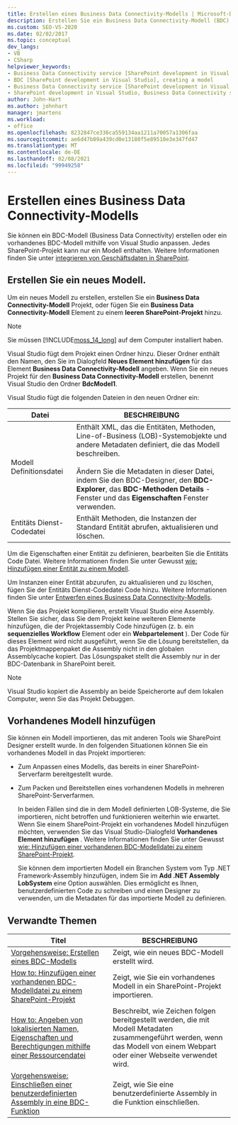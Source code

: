 ```yaml
---
title: Erstellen eines Business Data Connectivity-Modells | Microsoft-Dokumentation
description: Erstellen Sie ein Business Data Connectivity-Modell (BDC), oder passen Sie ein vorhandenes BDC-Modell mithilfe von Visual Studio an. Jedes SharePoint-Projekt kann nur ein Modell enthalten.
ms.custom: SEO-VS-2020
ms.date: 02/02/2017
ms.topic: conceptual
dev_langs:
- VB
- CSharp
helpviewer_keywords:
- Business Data Connectivity service [SharePoint development in Visual Studio], model
- BDC [SharePoint development in Visual Studio], creating a model
- Business Data Connectivity service [SharePoint development in Visual Studio], creating a model
- SharePoint development in Visual Studio, Business Data Connectivity service
author: John-Hart
ms.author: johnhart
manager: jmartens
ms.workload:
- office
ms.openlocfilehash: 8232847ce336ca559134aa1211a70057a1306faa
ms.sourcegitcommit: ae6d47b09a439cd0e13180f5e89510e3e347fd47
ms.translationtype: MT
ms.contentlocale: de-DE
ms.lasthandoff: 02/08/2021
ms.locfileid: "99949258"
---
```

# <a name="create-a-business-data-connectivity-model"></a>Erstellen eines Business Data Connectivity-Modells
  Sie können ein BDC-Modell (Business Data Connectivity) erstellen oder ein vorhandenes BDC-Modell mithilfe von Visual Studio anpassen. Jedes SharePoint-Projekt kann nur ein Modell enthalten. Weitere Informationen finden Sie unter [integrieren von Geschäftsdaten in SharePoint](../sharepoint/integrating-business-data-into-sharepoint.md).

## <a name="create-a-new-model"></a>Erstellen Sie ein neues Modell.
 Um ein neues Modell zu erstellen, erstellen Sie ein **Business Data Connectivity-Modell** Projekt, oder fügen Sie ein **Business Data Connectivity-Modell** Element zu einem **leeren SharePoint-Projekt** hinzu.

> [!NOTE]
> Sie müssen [!INCLUDE[moss_14_long](../sharepoint/includes/moss-14-long-md.md)] auf dem Computer installiert haben.

 Visual Studio fügt dem Projekt einen Ordner hinzu. Dieser Ordner enthält den Namen, den Sie im Dialogfeld **Neues Element hinzufügen** für das Element **Business Data Connectivity-Modell** angeben. Wenn Sie ein neues Projekt für den **Business Data Connectivity-Modell** erstellen, benennt Visual Studio den Ordner **BdcModel1**.

 Visual Studio fügt die folgenden Dateien in den neuen Ordner ein:

|Datei|BESCHREIBUNG|
|----------|-----------------|
|Modell Definitionsdatei|Enthält XML, das die Entitäten, Methoden, Line-of-Business (LOB)-Systemobjekte und andere Metadaten definiert, die das Modell beschreiben.<br /><br /> Ändern Sie die Metadaten in dieser Datei, indem Sie den BDC-Designer, den **BDC-Explorer**, das **BDC-Methoden Details** -Fenster und das **Eigenschaften** Fenster verwenden.|
|Entitäts Dienst-Codedatei|Enthält Methoden, die Instanzen der Standard Entität abrufen, aktualisieren und löschen.|

 Um die Eigenschaften einer Entität zu definieren, bearbeiten Sie die Entitäts Code Datei. Weitere Informationen finden Sie unter Gewusst [wie: Hinzufügen einer Entität zu einem Modell](../sharepoint/how-to-add-an-entity-to-a-model.md).

 Um Instanzen einer Entität abzurufen, zu aktualisieren und zu löschen, fügen Sie der Entitäts Dienst-Codedatei Code hinzu. Weitere Informationen finden Sie unter [Entwerfen eines Business Data Connectivity-Modells](../sharepoint/designing-a-business-data-connectivity-model.md).

 Wenn Sie das Projekt kompilieren, erstellt Visual Studio eine Assembly. Stellen Sie sicher, dass Sie dem Projekt keine weiteren Elemente hinzufügen, die der Projektassembly Code hinzufügen (z. b. ein **sequenzielles Workflow** Element oder ein **Webpartelement** ). Der Code für dieses Element wird nicht ausgeführt, wenn Sie die Lösung bereitstellen, da das Projektmappenpaket die Assembly nicht in den globalen Assemblycache kopiert.  Das Lösungspaket stellt die Assembly nur in der BDC-Datenbank in SharePoint bereit.

> [!NOTE]
> Visual Studio kopiert die Assembly an beide Speicherorte auf dem lokalen Computer, wenn Sie das Projekt Debuggen.

## <a name="add-an-existing-model"></a>Vorhandenes Modell hinzufügen
 Sie können ein Modell importieren, das mit anderen Tools wie SharePoint Designer erstellt wurde. In den folgenden Situationen können Sie ein vorhandenes Modell in das Projekt importieren:

- Zum Anpassen eines Modells, das bereits in einer SharePoint-Serverfarm bereitgestellt wurde.

- Zum Packen und Bereitstellen eines vorhandenen Modells in mehreren SharePoint-Serverfarmen.

  In beiden Fällen sind die in dem Modell definierten LOB-Systeme, die Sie importieren, nicht betroffen und funktionieren weiterhin wie erwartet. Wenn Sie einem SharePoint-Projekt ein vorhandenes Modell hinzufügen möchten, verwenden Sie das Visual Studio-Dialogfeld **Vorhandenes Element hinzufügen** . Weitere Informationen finden Sie unter Gewusst [wie: Hinzufügen einer vorhandenen BDC-Modelldatei zu einem SharePoint-Projekt](../sharepoint/how-to-add-an-existing-bdc-model-file-to-a-sharepoint-project.md).

  Sie können dem importierten Modell ein Branchen System vom Typ .NET Framework-Assembly hinzufügen, indem Sie im **Add .NET Assembly LobSystem** eine Option auswählen. Dies ermöglicht es Ihnen, benutzerdefinierten Code zu schreiben und einen Designer zu verwenden, um die Metadaten für das importierte Modell zu definieren.

## <a name="related-topics"></a>Verwandte Themen

|Titel|BESCHREIBUNG|
|-----------|-----------------|
|[Vorgehensweise: Erstellen eines BDC-Modells](../sharepoint/how-to-create-a-bdc-model.md)|Zeigt, wie ein neues BDC-Modell erstellt wird.|
|[How to: Hinzufügen einer vorhandenen BDC-Modelldatei zu einem SharePoint-Projekt](../sharepoint/how-to-add-an-existing-bdc-model-file-to-a-sharepoint-project.md)|Zeigt, wie Sie ein vorhandenes Modell in ein SharePoint-Projekt importieren.|
|[How to: Angeben von lokalisierten Namen, Eigenschaften und Berechtigungen mithilfe einer Ressourcendatei](../sharepoint/how-to-use-a-resource-file-to-specify-localized-names-properties-and-permissions.md)|Beschreibt, wie Zeichen folgen bereitgestellt werden, die mit Modell Metadaten zusammengeführt werden, wenn das Modell von einem Webpart oder einer Webseite verwendet wird.|
|[Vorgehensweise: Einschließen einer benutzerdefinierten Assembly in eine BDC-Funktion](../sharepoint/how-to-include-a-custom-assembly-in-a-bdc-feature.md)|Zeigt, wie Sie eine benutzerdefinierte Assembly in die Funktion einschließen.|
